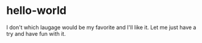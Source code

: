 # hello-world

I don't which laugage would be my favorite and I'll like it.
Let me just have a try and have fun with it.
